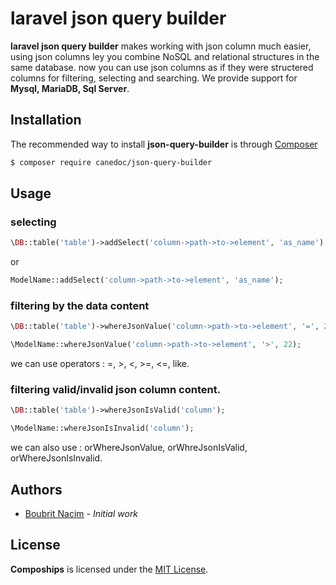 laravel json query builder
==========

**laravel json query builder** makes working with json column much easier, using json columns ley you combine NoSQL and relational structures in the same database. now you can use json columns as if they were structered columns for filtering, selecting and searching.
We provide support for **Mysql, MariaDB, Sql Server**. 




## Installation

The recommended way to install **json-query-builder** is through [Composer](http://getcomposer.org/)

```bash
$ composer require canedoc/json-query-builder
```
## Usage

### selecting
```php
\DB::table('table')->addSelect('column->path->to->element', 'as_name');
```
or 
```php
ModelName::addSelect('column->path->to->element', 'as_name');
```

### filtering by the data content 
```php
\DB::table('table')->whereJsonValue('column->path->to->element', '=', 22);
```

```php
\ModelName::whereJsonValue('column->path->to->element', '>', 22);
```

we can use operators : =, >, <, >=, <=, like.

### filtering valid/invalid json column content.

```php
\DB::table('table')->whereJsonIsValid('column');
```

```php
\ModelName::whereJsonIsInvalid('column');
```

we can also use : orWhereJsonValue, orWhreJsonIsValid, orWhereJsonIsInvalid.


## Authors

* [Boubrit Nacim](https://github.com/canedoc) - *Initial work*


## License

**Compoships** is licensed under the [MIT License](http://opensource.org/licenses/MIT).
